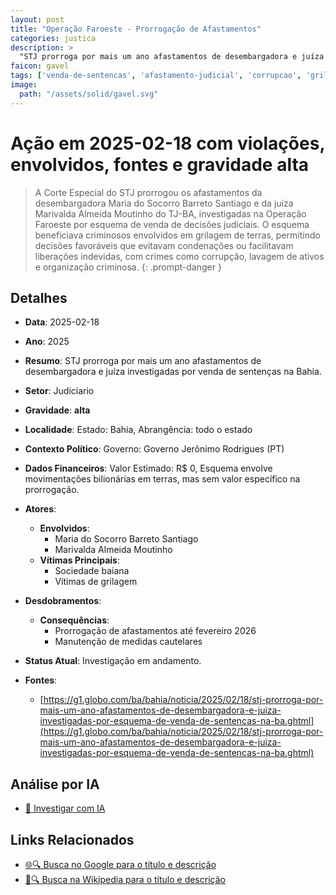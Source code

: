 ```yaml
---
layout: post
title: "Operação Faroeste - Prorrogação de Afastamentos"
categories: justica
description: > 
  "STJ prorroga por mais um ano afastamentos de desembargadora e juíza investigadas por venda de sentenças na Bahia."
faicon: gavel
tags: ['venda-de-sentencas', 'afastamento-judicial', 'corrupcao', 'grilagem-de-terras', 'maria-do-socorro-barreto-santiago', 'marivalda-almeida-moutinho', 'sociedade-baiana', 'vitimas-de-grilagem', 'prorrogacao-de-afastamentos-ate-fevereiro-2026', 'manutencao-de-medidas-cautelares', 'gravidade-alta', 'judiciario']
image:
  path: "/assets/solid/gavel.svg"
---
```


# Ação em 2025-02-18 com violações, envolvidos, fontes e gravidade alta

> A Corte Especial do STJ prorrogou os afastamentos da desembargadora Maria do Socorro Barreto Santiago e da juíza Marivalda Almeida Moutinho do TJ-BA, investigadas na Operação Faroeste por esquema de venda de decisões judiciais. O esquema beneficiava criminosos envolvidos em grilagem de terras, permitindo decisões favoráveis que evitavam condenações ou facilitavam liberações indevidas, com crimes como corrupção, lavagem de ativos e organização criminosa.
{: .prompt-danger }

## Detalhes
- **Data**: 2025-02-18
- **Ano**: 2025
- **Resumo**: STJ prorroga por mais um ano afastamentos de desembargadora e juíza investigadas por venda de sentenças na Bahia.
- **Setor**: Judiciario
- **Gravidade**: **alta** <i class="fas gavel"></i>
- **Localidade**: Estado: Bahia, Abrangência: todo o estado
- **Contexto Político**: Governo: Governo Jerônimo Rodrigues (PT)
- **Dados Financeiros**: Valor Estimado: R$ 0, Esquema envolve movimentações bilionárias em terras, mas sem valor específico na prorrogação.

- **Atores**:
  - **Envolvidos**:
    - Maria do Socorro Barreto Santiago
    - Marivalda Almeida Moutinho
  - **Vítimas Principais**:
    - Sociedade baiana
    - Vítimas de grilagem
- **Desdobramentos**:
  - **Consequências**:
    - Prorrogação de afastamentos até fevereiro 2026
    - Manutenção de medidas cautelares
- **Status Atual**: Investigação em andamento.

- **Fontes**:
  - [https://g1.globo.com/ba/bahia/noticia/2025/02/18/stj-prorroga-por-mais-um-ano-afastamentos-de-desembargadora-e-juiza-investigadas-por-esquema-de-venda-de-sentencas-na-ba.ghtml](https://g1.globo.com/ba/bahia/noticia/2025/02/18/stj-prorroga-por-mais-um-ano-afastamentos-de-desembargadora-e-juiza-investigadas-por-esquema-de-venda-de-sentencas-na-ba.ghtml)

## Análise por IA
- [🤖 Investigar com IA](https://www.perplexity.ai/search?q=%20Opera%C3%A7%C3%A3o%20Faroeste%20-%20Prorroga%C3%A7%C3%A3o%20de%20Afastamentos%20STJ%20prorroga%20por%20mais%20um%20ano%20afastamentos%20de%20desembargadora%20e%20ju%C3%ADza%20investigadas%20por%20venda%20de%20senten%C3%A7as%20na%20Bahia.%20A%20Corte%20Especial%20do%20STJ%20prorrogou%20os%20afastamentos%20da%20desembargadora%20Maria%20do%20Socorro%20Barreto%20Santiago%20e%20da%20ju%C3%ADza%20Marivalda%20Almeida%20Moutinho%20do%20TJ-BA%2C%20investigadas%20na%20Opera%C3%A7%C3%A3o%20Faroeste%20por%20esquema%20de%20venda%20de%20decis%C3%B5es%20judiciais.%20O%20esquema%20beneficiava%20criminosos%20envolvidos%20em%20grilagem%20de%20terras%2C%20permitindo%20decis%C3%B5es%20favor%C3%A1veis%20que%20evitavam%20condena%C3%A7%C3%B5es%20ou%20facilitavam%20libera%C3%A7%C3%B5es%20indevidas%2C%20com%20crimes%20como%20corrup%C3%A7%C3%A3o%2C%20lavagem%20de%20ativos%20e%20organiza%C3%A7%C3%A3o%20criminosa.%20venda%20de%20senten%C3%A7as%20afastamento%20judicial%20corrup%C3%A7%C3%A3o%20grilagem%20de%20terras%202025%20gravidade%20alta%20setor%20Judiciario)

## Links Relacionados
- [🌐🔍 Busca no Google para o título e descrição](https://www.google.com/search?q=%20Opera%C3%A7%C3%A3o%20Faroeste%20-%20Prorroga%C3%A7%C3%A3o%20de%20Afastamentos%20STJ%20prorroga%20por%20mais%20um%20ano%20afastamentos%20de%20desembargadora%20e%20ju%C3%ADza%20investigadas%20por%20venda%20de%20senten%C3%A7as%20na%20Bahia.%20A%20Corte%20Especial%20do%20STJ%20prorrogou%20os%20afastamentos%20da%20desembargadora%20Maria%20do%20Socorro%20Barreto%20Santiago%20e%20da%20ju%C3%ADza%20Marivalda%20Almeida%20Moutinho%20do%20TJ-BA%2C%20investigadas%20na%20Opera%C3%A7%C3%A3o%20Faroeste%20por%20esquema%20de%20venda%20de%20decis%C3%B5es%20judiciais.%20O%20esquema%20beneficiava%20criminosos%20envolvidos%20em%20grilagem%20de%20terras%2C%20permitindo%20decis%C3%B5es%20favor%C3%A1veis%20que%20evitavam%20condena%C3%A7%C3%B5es%20ou%20facilitavam%20libera%C3%A7%C3%B5es%20indevidas%2C%20com%20crimes%20como%20corrup%C3%A7%C3%A3o%2C%20lavagem%20de%20ativos%20e%20organiza%C3%A7%C3%A3o%20criminosa.%20venda%20de%20senten%C3%A7as%20afastamento%20judicial%20corrup%C3%A7%C3%A3o%20grilagem%20de%20terras%202025%20gravidade%20alta%20setor%20Judiciario)
- [📖🔍 Busca na Wikipedia para o título e descrição](https://pt.wikipedia.org/w/index.php?search=%20Opera%C3%A7%C3%A3o%20Faroeste%20-%20Prorroga%C3%A7%C3%A3o%20de%20Afastamentos%20STJ%20prorroga%20por%20mais%20um%20ano%20afastamentos%20de%20desembargadora%20e%20ju%C3%ADza%20investigadas%20por%20venda%20de%20senten%C3%A7as%20na%20Bahia.%20A%20Corte%20Especial%20do%20STJ%20prorrogou%20os%20afastamentos%20da%20desembargadora%20Maria%20do%20Socorro%20Barreto%20Santiago%20e%20da%20ju%C3%ADza%20Marivalda%20Almeida%20Moutinho%20do%20TJ-BA%2C%20investigadas%20na%20Opera%C3%A7%C3%A3o%20Faroeste%20por%20esquema%20de%20venda%20de%20decis%C3%B5es%20judiciais.%20O%20esquema%20beneficiava%20criminosos%20envolvidos%20em%20grilagem%20de%20terras%2C%20permitindo%20decis%C3%B5es%20favor%C3%A1veis%20que%20evitavam%20condena%C3%A7%C3%B5es%20ou%20facilitavam%20libera%C3%A7%C3%B5es%20indevidas%2C%20com%20crimes%20como%20corrup%C3%A7%C3%A3o%2C%20lavagem%20de%20ativos%20e%20organiza%C3%A7%C3%A3o%20criminosa.%20venda%20de%20senten%C3%A7as%20afastamento%20judicial%20corrup%C3%A7%C3%A3o%20grilagem%20de%20terras%202025%20gravidade%20alta%20setor%20Judiciario)

